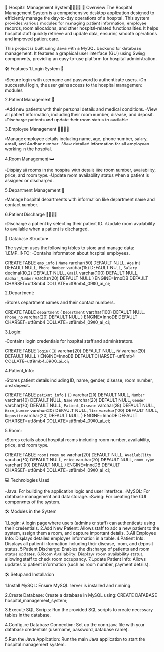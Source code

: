 🏥 Hospital Management System💉💉🛌🏼
📜 Overview
The Hospital Management System is a comprehensive desktop application designed to efficiently manage the day-to-day operations of a hospital. This system provides various modules for managing patient information, employee records, room allocations, and other hospital-related functionalities. It helps hospital staff quickly retrieve and update data, ensuring smooth operations and improved patient care.

This project is built using Java with a MySQL backend for database management. It features a graphical user interface (GUI) using Swing components, providing an easy-to-use platform for hospital administration.

🛠️ Features
1.Login System 🔑

▫️Secure login with username and password to authenticate users.
▫️On successful login, the user gains access to the hospital management modules.

2.Patient Management 🏥

▫️Add new patients with their personal details and medical conditions.
▫️View all patient information, including their room number, disease, and deposit.
▫️Discharge patients and update their room status to available.

3.Employee Management 👨‍⚕️👩‍⚕️

▫️Manage employee details including name, age, phone number, salary, email, and Aadhar number.
▫️View detailed information for all employees working in the hospital.

4.Room Management 🛏️

▫️Display all rooms in the hospital with details like room number, availability, price, and room type.
▫️Update room availability status when a patient is assigned or discharged.

5.Department Management 🏢

▫️Manage hospital departments with information like department name and contact number.

6.Patient Discharge 🚶‍♀️🚶‍♂️

▫️Discharge a patient by selecting their patient ID.
▫️Update room availability to available when a patient is discharged.

📂 Database Structure

The system uses the following tables to store and manage data:
1.EMP_INFO:
▫️Contains information about hospital employees.

CREATE TABLE `emp_info` (
    `Name` varchar(50) DEFAULT NULL,
    `Age` int DEFAULT NULL,
    `Phone_Number` varchar(15) DEFAULT NULL,
    `Salary` decimal(10,2) DEFAULT NULL,
    `Gmail` varchar(100) DEFAULT NULL,
    `Aadhar_Number` varchar(20) DEFAULT NULL
) ENGINE=InnoDB DEFAULT CHARSET=utf8mb4 COLLATE=utf8mb4_0900_ai_ci;

2.Department:

▫️Stores department names and their contact numbers.

CREATE TABLE `department` (
    `Department` varchar(100) DEFAULT NULL,
    `Phone_no` varchar(20) DEFAULT NULL
) ENGINE=InnoDB DEFAULT CHARSET=utf8mb4 COLLATE=utf8mb4_0900_ai_ci;

3.Login:

▫️Contains login credentials for hospital staff and administrators.

CREATE TABLE `login` (
    `ID` varchar(20) DEFAULT NULL,
    `PW` varchar(20) DEFAULT NULL
) ENGINE=InnoDB DEFAULT CHARSET=utf8mb4 COLLATE=utf8mb4_0900_ai_ci;

4.Patient_Info:

▫️Stores patient details including ID, name, gender, disease, room number, and deposit.

CREATE TABLE `patient_info` (
    `ID` varchar(20) DEFAULT NULL,
    `Number` varchar(40) DEFAULT NULL,
    `Name` varchar(20) DEFAULT NULL,
    `Gender` varchar(20) DEFAULT NULL,
    `Patient_Disease` varchar(28) DEFAULT NULL,
    `Room_Number` varchar(20) DEFAULT NULL,
    `Time` varchar(100) DEFAULT NULL,
    `Deposite` varchar(20) DEFAULT NULL
) ENGINE=InnoDB DEFAULT CHARSET=utf8mb4 COLLATE=utf8mb4_0900_ai_ci;

5.Room:

▫️Stores details about hospital rooms including room number, availability, price, and room type.

CREATE TABLE `room` (
    `room_no` varchar(20) DEFAULT NULL,
    `Availability` varchar(20) DEFAULT NULL,
    `Price` varchar(20) DEFAULT NULL,
    `Room_Type` varchar(100) DEFAULT NULL
) ENGINE=InnoDB DEFAULT CHARSET=utf8mb4 COLLATE=utf8mb4_0900_ai_ci;

💻 Technologies Used

▫️Java: For building the application logic and user interface.
▫️MySQL: For database management and data storage.
▫️Swing: For creating the GUI components of the system.

🛠️ Modules in the System

1.Login: A login page where users (admins or staff) can authenticate using their credentials.
2.Add New Patient: Allows staff to add a new patient to the system, assign them a room, and capture important details.
3.All Employee Info: Displays detailed employee information in a table.
4.Patient Info: Displays all patient information including their disease, room, and deposit status.
5.Patient Discharge: Enables the discharge of patients and room status updates.
6.Room Availability: Displays room availability status, allowing staff to check room occupancy.
7.Update Patient Info: Allows updates to patient information (such as room number, payment details).

🛠️ Setup and Installation

1.Install MySQL: Ensure MySQL server is installed and running.

2.Create Database: Create a database in MySQL using:
CREATE DATABASE hospital_management_system;

3.Execute SQL Scripts: Run the provided SQL scripts to create necessary tables in the database.

4.Configure Database Connection: Set up the conn.java file with your database credentials (username, password, database name).

5.Run the Java Application: Run the main Java application to start the hospital management system.

